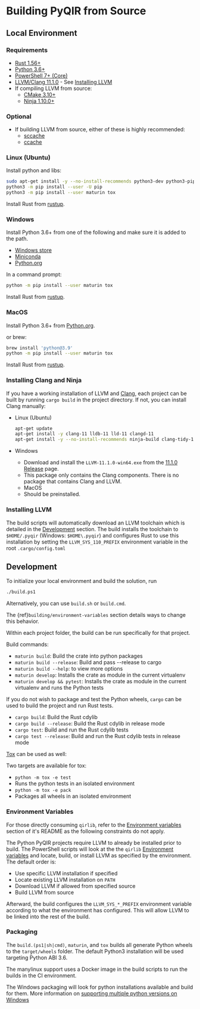 # Building PyQIR from Source

## Local Environment

### Requirements

- [Rust 1.56+](https://rustup.rs/)
- [Python 3.6+](https://www.python.org)
- [PowerShell 7+
  (Core)](https://github.com/powershell/powershell#get-powershell)
- [LLVM/Clang 11.1.0](https://llvm.org/) - See [Installing
  LLVM](#installing-llvm)
- If compiling LLVM from source:
  - [CMake 3.10+](https://github.com/Kitware/CMake/releases/tag/v3.10.3)
  - [Ninja 1.10.0+](https://ninja-build.org/)

### Optional

- If building LLVM from source, either of these is highly recommended:
  - [sccache](https://github.com/mozilla/sccache)
  - [ccache](https://github.com/ccache/ccache)

### Linux (Ubuntu)

Install python and libs:

```bash
sudo apt-get install -y --no-install-recommends python3-dev python3-pip
python3 -m pip install --user -U pip
python3 -m pip install --user maturin tox
```

Install Rust from [rustup](https://rustup.rs/).

### Windows

Install Python 3.6+ from one of the following and make sure it is added to the
path.

- [Windows store](https://docs.microsoft.com/en-us/windows/python/beginners#install-python)
- [Miniconda](https://docs.conda.io/en/latest/miniconda.html#latest-miniconda-installer-links)
- [Python.org](https://www.python.org/downloads/)

In a command prompt:

```bash
python -m pip install --user maturin tox
```

Install Rust from [rustup](https://rustup.rs/).

### MacOS

Install Python 3.6+ from [Python.org](https://www.python.org/downloads/macos/).

or brew:

```bash
brew install 'python@3.9'
python -m pip install --user maturin tox
```

Install Rust from [rustup](https://rustup.rs/).

### Installing Clang and Ninja

If you have a working installation of LLVM and [Clang](https://clang.llvm.org/),
each project can be built by running `cargo build` in the project directory. If
not, you can install Clang manually:

- Linux (Ubuntu)

  ```bash
  apt-get update
  apt-get install -y clang-11 lldb-11 lld-11 clangd-11
  apt-get install -y --no-install-recommends ninja-build clang-tidy-11 build-essential
  ```

- Windows
  - Download and install the `LLVM-11.1.0-win64.exe` from the [11.1.0
    Release](https://github.com/llvm/llvm-project/releases/tag/llvmorg-11.1.0)
    page.
  - This package only contains the Clang components. There is no package that
    contains Clang and LLVM.
  - MacOS
  - Should be preinstalled.

### Installing LLVM

The build scripts will automatically download an LLVM toolchain which is
detailed in the [Development](#development) section. The build installs the
toolchain to `$HOME/.pyqir` (Windows: `$HOME\.pyqir`) and configures Rust to use
this installation by setting the `LLVM_SYS_110_PREFIX` environment variable in
the root `.cargo/config.toml`

## Development

To initialize your local environment and build
the solution, run

```bash
./build.ps1
```

Alternatively, you can use `build.sh` or `build.cmd`.

The {ref}`building/environment-variables` section
details ways to change this behavior.

Within each project folder, the build can be run specifically for that project.

Build commands:

- `maturin build`: Build the crate into python packages
- `maturin build --release`: Build and pass --release to cargo
- `maturin build --help`: to view more options
- `maturin develop`: Installs the crate as module in the current virtualenv
- `maturin develop && pytest`: Installs the crate as module in the current
  virtualenv and runs the Python tests

If you do not wish to package and test the Python wheels, `cargo` can be used to
build the project and run Rust tests.

- `cargo build`: Build the Rust cdylib
- `cargo build --release`: Build the Rust cdylib in release mode
- `cargo test`: Build and run the Rust cdylib tests
- `cargo test --release`: Build and run the Rust cdylib tests in release mode

[Tox](https://tox.readthedocs.io/) can be used as well:

Two targets are available for tox:

- `python -m tox -e test`
- Runs the python tests in an isolated environment
- `python -m tox -e pack`
- Packages all wheels in an isolated environment

### Environment Variables

For those directly consuming `qirlib`, refer to the
[Environment variables](https://github.com/qir-alliance/pyqir/blob/main/qirlib/README.md#environment-variables)
section of it's README as the following constraints do not apply.

The Python PyQIR projects require LLVM to already be installed prior to build.
The PowerShell scripts will look at the the `qirlib`
[Environment variables](https://github.com/qir-alliance/pyqir/blob/main/qirlib/README.md#environment-variables)
and locate, build, or install LLVM as specified by the environment. The
default order is:

- Use specific LLVM installation if specified
- Locate existing LLVM installation on `PATH`
- Download LLVM if allowed from specified source
- Build LLVM from source

Afterward, the build configures the `LLVM_SYS_*_PREFIX` environment variable
according to what the environment has configured. This will allow LLVM to
be linked into the rest of the build.

### Packaging

The `build.(ps1|sh|cmd)`, `maturin`, and `tox` builds all generate Python wheels
to the `target/wheels` folder. The default Python3 installation will be used
targeting Python ABI 3.6.

The manylinux support uses a Docker image in the build scripts to run the builds
in the CI environment.

The Windows packaging will look for python installations available and build for
them. More information on [supporting multiple python versions on
Windows](https://tox.readthedocs.io/en/latest/developers.html?highlight=windows#multiple-python-versions-on-windows)
